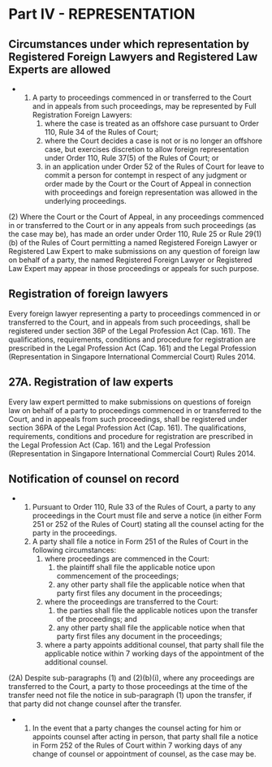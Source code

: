 # Part IV - REPRESENTATION

## Circumstances under which representation by Registered Foreign Lawyers and Registered Law Experts are allowed

*   1.  A party to proceedings commenced in or transferred to the Court and in appeals from such proceedings, may be represented by Full Registration Foreign Lawyers:
        1.  where the case is treated as an offshore case pursuant to Order 110, Rule 34 of the Rules of Court;
        2.  where the Court decides a case is not or is no longer an offshore case, but exercises discretion to allow foreign representation under Order 110, Rule 37(5) of the Rules of Court; or
        3.  in an application under Order 52 of the Rules of Court for leave to commit a person for contempt in respect of any judgment or order made by the Court or the Court of Appeal in connection with proceedings and foreign representation was allowed in the underlying proceedings.

(2) Where the Court or the Court of Appeal, in any proceedings commenced in or transferred to the Court or in any appeals from such proceedings (as the case may be), has made an order under Order 110, Rule 25 or Rule 29(1)(b) of the Rules of Court permitting a named Registered Foreign Lawyer or Registered Law Expert to make submissions on any question of foreign law on behalf of a party, the named Registered Foreign Lawyer or Registered Law Expert may appear in those proceedings or appeals for such purpose.

## Registration of foreign lawyers

Every foreign lawyer representing a party to proceedings commenced in or transferred to the Court, and in appeals from such proceedings, shall be registered under section 36P of the Legal Profession Act (Cap. 161). The qualifications, requirements, conditions and procedure for registration are prescribed in the Legal Profession Act (Cap. 161) and the Legal Profession (Representation in Singapore International Commercial Court) Rules 2014.

## 27A. Registration of law experts

Every law expert permitted to make submissions on questions of foreign law on behalf of a party to proceedings commenced in or transferred to the Court, and in appeals from such proceedings, shall be registered under section 36PA of the Legal Profession Act (Cap. 161). The qualifications, requirements, conditions and procedure for registration are prescribed in the Legal Profession Act (Cap. 161) and the Legal Profession (Representation in Singapore International Commercial Court) Rules 2014.

## Notification of counsel on record

*   1.  Pursuant to Order 110, Rule 33 of the Rules of Court, a party to any proceedings in the Court must file and serve a notice (in either Form 251 or 252 of the Rules of Court) stating all the counsel acting for the party in the proceedings.
    2.  A party shall file a notice in Form 251 of the Rules of Court in the following circumstances:
        1.  where proceedings are commenced in the Court:
            1.  the plaintiff shall file the applicable notice upon commencement of the proceedings;
            2.  any other party shall file the applicable notice when that party first files any document in the proceedings;
        2.  where the proceedings are transferred to the Court:
            1.  the parties shall file the applicable notices upon the transfer of the proceedings; and
            2.  any other party shall file the applicable notice when that party first files any document in the proceedings;
        3.  where a party appoints additional counsel, that party shall file the applicable notice within 7 working days of the appointment of the additional counsel.

(2A) Despite sub-paragraphs (1) and (2)(b)(i), where any proceedings are transferred to the Court, a party to those proceedings at the time of the transfer need not file the notice in sub-paragraph (1) upon the transfer, if that party did not change counsel after the transfer.

*   1.  In the event that a party changes the counsel acting for him or appoints counsel after acting in person, that party shall file a notice in Form 252 of the Rules of Court within 7 working days of any change of counsel or appointment of counsel, as the case may be.